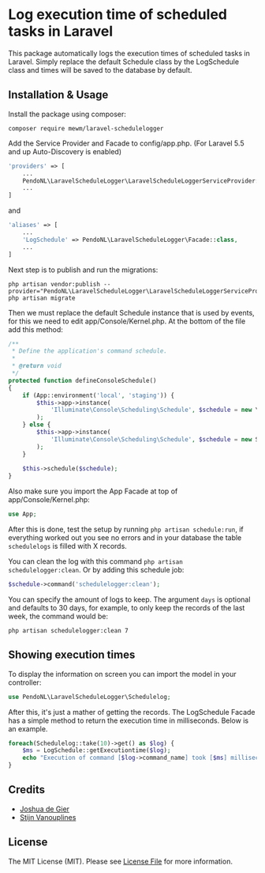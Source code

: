 # Log execution time of scheduled tasks in Laravel


This package automatically logs the execution times of scheduled tasks in Laravel. Simply replace the default Schedule class by the LogSchedule class and times will be saved to the database by default.

## Installation & Usage

Install the package using composer:

`composer require mewm/laravel-schedulelogger`

Add the Service Provider and Facade to config/app.php. (For Laravel 5.5 and up Auto-Discovery is enabled)

```php
'providers' => [
    ...
    PendoNL\LaravelScheduleLogger\LaravelScheduleLoggerServiceProvider::class,
    ...
]
```

and

```php
'aliases' => [
    ...
    'LogSchedule' => PendoNL\LaravelScheduleLogger\Facade::class,
    ...
]
```

Next step is to publish and run the migrations:

```console
php artisan vendor:publish --provider="PendoNL\LaravelScheduleLogger\LaravelScheduleLoggerServiceProvider"
php artisan migrate
```

Then we must replace the default Schedule instance that is used by events, for this we need to edit app/Console/Kernel.php. At the bottom of the file add this method:

```php
/**
 * Define the application's command schedule.
 *
 * @return void
 */
protected function defineConsoleSchedule()
{
    if (App::environment('local', 'staging')) {
        $this->app->instance(
            'Illuminate\Console\Scheduling\Schedule', $schedule = new \PendoNL\LaravelScheduleLogger\Console\Scheduling\LogSchedule
        );
    } else {
        $this->app->instance(
            'Illuminate\Console\Scheduling\Schedule', $schedule = new Schedule
        );
    }
    
    $this->schedule($schedule);
}
```

Also make sure you import the App Facade at top of app/Console/Kernel.php:

```php
use App;
```

After this is done, test the setup by running `php artisan schedule:run`, if everything worked out you see no errors and in your database the table `schedulelogs` is filled with X records.

You can clean the log with this command `php artisan schedulelogger:clean`. Or by adding this schedule job:
```php
$schedule->command('schedulelogger:clean');
```
You can specify the amount of logs to keep. The argument `days` is optional and defaults to 30 days, for example, to only keep the records of the last week, the command would be:

`php artisan schedulelogger:clean 7`

## Showing execution times

To display the information on screen you can import the model in your controller:

```php
use PendoNL\LaravelScheduleLogger\Schedulelog;
```

After this, it's just a mather of getting the records. The LogSchedule Facade has a simple method to return the execution time in milliseconds. Below is an example.

```php
foreach(Schedulelog::take(10)->get() as $log) {
    $ms = LogSchedule::getExecutiontime($log);
    echo "Execution of command [$log->command_name] took [$ms] milliseconds";
}
```

## Credits
- [Joshua de Gier](mailto:joshua@pendo.nl)
- [Stijn Vanouplines](mailto:stijn@solitweb.be)


## License

The MIT License (MIT). Please see [License File](LICENSE) for more information.
